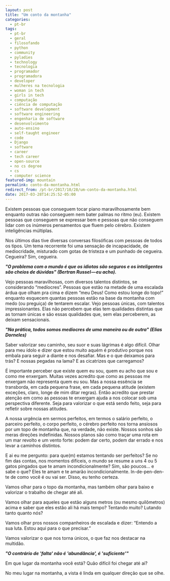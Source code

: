 ```yaml
---
layout: post
title: "Um conto da montanha"
categories:
  - pt-br
tags:
  - pt-br
  - geral
  - filosofando
  - python
  - community 
  - pyladies
  - technology
  - tecnologia
  - programador
  - programadora
  - developer
  - mulheres na tecnologia
  - woman in tech
  - girls in tech
  - computação
  - ciência de computação
  - software development
  - software engineering
  - engenharia de software
  - desenvolvimento
  - auto-ensino
  - self-taught engineer
  - code
  - Django
  - software
  - career
  - tech career
  - open-source
  - no cs degree
  - cs
  - computer science
featured-img: mountain
permalink: conto-da-montanha.html
redirect_from: /pt-br/2017/10/28/um-conto-da-montanha.html
date: 2017-03-28T14:25:52-05:00
---
```


Existem pessoas que conseguem tocar piano maravilhosamente bem enquanto outras não conseguem nem bater palmas no ritmo (eu). Existem pessoas que conseguem se expressar bem e pessoas que não conseguem lidar com os inúmeros pensamentos que fluem pelo cérebro. Existem inteligências múltiplas.

Nos últimos dias tive diversas conversas filosóficas com pessoas de todos os tipos. Um tema recorrente foi uma sensação de incapacidade, de mediocridade, misturado com gotas de tristeza e um punhado de cegueira. Cegueira? Sim, cegueira.

***"O problema com o mundo é que os idiotas são seguros e os inteligentes são cheios de dúvidas" (Bertran Russel — eu acho).***

Vejo pessoas maravilhosas, com diversos talentos distintos, se considerando “medíocres”. Pessoas que estão na metade de uma escalada árdua que olham pra cima e dizem “meu Deus! Como estou longe do topo!” enquanto esquecem quantas pessoas estão na base da montanha com medo (ou preguiça) de tentarem escalar. Vejo pessoas únicas, com talentos impressionantes. Elas não percebem que elas tem qualidades distintas que as tornam únicas e são essas qualidades que, sem elas perceberem, as deixam sensacionais.

***"Na prática, todos somos medíocres de uma maneira ou de outra" (Elias Dorneles)***

Saber valorizar seu caminho, seu suor e suas lágrimas é algo difícil. Olhar para meu ídolo e dizer que estou muito aquém é produtivo porque nos embala para seguir a diante e nos desafiar. Mas e o que deixamos para trás? E nossas pegadas na lama? E as cicatrizes que carregamos?

É importante perceber que existe quem eu sou, quem eu acho que sou e como me enxergam. Muitas vezes acredito que como as pessoas me enxergam não representa quem eu sou. Mas a nossa essência se transborda, em cada pequena frase, em cada pequena atitude (existem exceções, claro, longe de mim ditar regras). Então acredito que prestar atenção em como as pessoas te enxergam ajuda a nos colocar sob uma perspectiva diferente. Seja para valorizar o que está sendo feito, seja para refletir sobre nossas atitudes.

A nossa urgência em sermos perfeitos, em termos o salário perfeito, o parceiro perfeito, o corpo perfeito, o cérebro perfeito nos torna ansiosos por um topo de montanha que, na verdade, não existe. Nossos sonhos são meras direções indefinidas. Nossos planos são como traçar uma rota em um mar revolto e um vento forte: podem dar certo, podem dar errado e nos levar a caminhos distintos.

E ai eu me pergunto: para que(m) estamos tentando ser perfeitos? Se no fim das contas, nos momentos difíceis, o mundo se resume a uns 4 ou 5 gatos pingados que te amam incondicionalmente? Sim, são poucos… e sabe o que? Eles te amam e te amarão incondicionalmente. In-de-pen-den-te de como você é ou vai ser. Disso, eu tenho certeza.

Vamos olhar para o topo da montanha, mas também olhar para baixo e valorizar o trabalho de chegar até ali.

Vamos olhar para aqueles que estão alguns metros (ou mesmo quilômetros) acima e saber que eles estão ali há mais tempo? Tentando muito? Lutando tanto quanto nós?

Vamos olhar pros nossos companheiros de escalada e dizer: “Entendo a sua luta. Estou aqui para o que precisar.”

Vamos valorizar o que nos torna únicos, o que faz nos destacar na multidão.

***"O contrário de 'falta' não é 'abundância', é 'suficiente'"***

Em que lugar da montanha você está? Quão difícil foi chegar até ai?

No meu lugar na montanha, a vista é linda em qualquer direção que se olhe.
